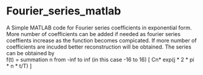 # Fourier_series_matlab
A Simple MATLAB code for Fourier series coefficients in exponential form. 
More number of coefficients can be added if needed as fourier series coeffients increase as the function becomes compicated. 
If more number of coefficients are incuded better reconstruction will be obtained. 
The series can be obtained by                                                                                                               
f(t) = summation n from -inf to inf (in this case -16 to 16) [ Cn* exp(j * 2 * pi * n * t/T) ]
